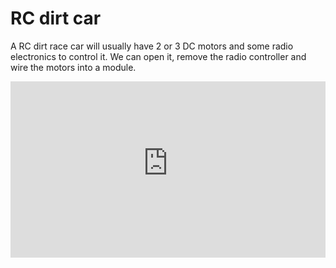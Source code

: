 # RC dirt car

A RC dirt race car will usually have 2 or 3 DC motors and some radio electronics to control it. We can open it, remove the radio controller and wire the motors into a module.

<div style="position:relative;height:0;padding-bottom:56%;overflow:hidden;"><iframe style="position:absolute;top:0;left:0;width:100%;height:100%;" src="https://www.youtube-nocookie.com/embed/toknGDaLsvM" frameborder="0" allowfullscreen></iframe></div>
